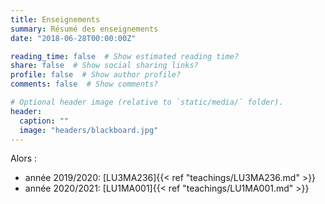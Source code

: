```yaml
---
title: Enseignements
summary: Résumé des enseignements
date: "2018-06-28T00:00:00Z"

reading_time: false  # Show estimated reading time?
share: false  # Show social sharing links?
profile: false  # Show author profile?
comments: false  # Show comments?

# Optional header image (relative to `static/media/` folder).
header:
  caption: ""
  image: "headers/blackboard.jpg"
---
```


Alors : 
* année 2019/2020: [LU3MA236]{{< ref "teachings/LU3MA236.md" >}}
* année 2020/2021: [LU1MA001]{{< ref "teachings/LU1MA001.md" >}}

